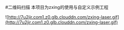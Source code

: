 #二维码扫描
本项目为zxing的使用与自定义示例工程

![http://7u2jir.com1.z0.glb.clouddn.com/zxing-laser.gif](http://7u2jir.com1.z0.glb.clouddn.com/zxing-laser.gif)